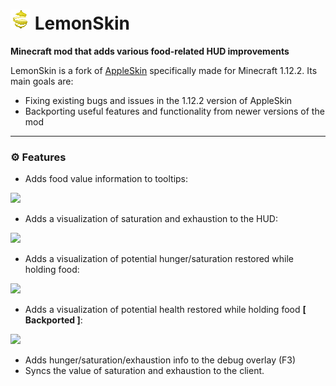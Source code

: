 <img src="https://raw.githubusercontent.com/myxazaur/LemonSkin/refs/heads/master/.github/assets/lemonskin.png" width="32" /> LemonSkin
===========

__Minecraft mod that adds various food-related HUD improvements__

LemonSkin is a fork of [AppleSkin](https://github.com/squeek502/AppleSkin/tree/1.12)
specifically made for Minecraft 1.12.2.
Its main goals are:
- Fixing existing bugs and issues in the 1.12.2 version of AppleSkin
- Backporting useful features and functionality from newer versions of the mod
---
### ⚙️ Features

* Adds food value information to tooltips:

![](https://i.imgur.com/furoAAi.png)

* Adds a visualization of saturation and exhaustion to the HUD:

![](https://i.imgur.com/tmImVqo.gif)

* Adds a visualization of potential hunger/saturation restored while holding food:

![](https://i.imgur.com/aHf1QxQ.gif)

* Adds a visualization of potential health restored while holding food __[ Backported ]__:

![](https://i.imgur.com/jUOKFUl.gif)

* Adds hunger/saturation/exhaustion info to the debug overlay (F3)
* Syncs the value of saturation and exhaustion to the client.